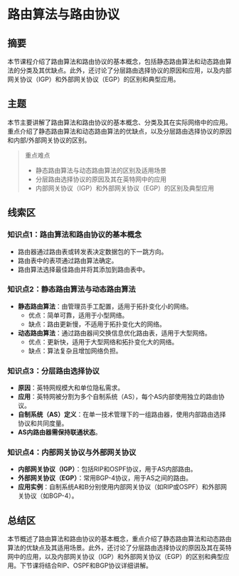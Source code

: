 # 路由算法与路由协议

## 摘要

本节课程介绍了路由算法和路由协议的基本概念，包括静态路由算法和动态路由算法的分类及其优缺点。此外，还讨论了分层路由选择协议的原因和应用，以及内部网关协议（IGP）和外部网关协议（EGP）的区别和典型应用。

## 主题

本节主要讲解了路由算法和路由协议的基本概念、分类及其在实际网络中的应用。重点介绍了静态路由算法和动态路由算法的优缺点，以及分层路由选择协议的原因和内部/外部网关协议的区别。

> 重点难点
>
> - 静态路由算法与动态路由算法的区别及适用场景
> - 分层路由选择协议的原因及其在英特网中的应用
> - 内部网关协议（IGP）和外部网关协议（EGP）的区别及典型应用

## 线索区

### 知识点1：路由算法和路由协议的基本概念
- 路由器通过路由表或转发表决定数据包的下一跳方向。
- 路由表中的表项通过路由算法确定。
- 路由算法选择最佳路由并将其添加到路由表中。

### 知识点2：静态路由算法与动态路由算法
- **静态路由算法**：由管理员手工配置，适用于拓扑变化小的网络。
  - 优点：简单可靠，适用于小型网络。
  - 缺点：路由更新慢，不适用于拓扑变化大的网络。
- **动态路由算法**：通过路由器间交换信息优化路由表，适用于大型网络。
  - 优点：更新快，适用于大型网络和拓扑变化大的网络。
  - 缺点：算法复杂且增加网络负担。

### 知识点3：分层路由选择协议
- **原因**：英特网规模大和单位隐私需求。
- **应用**：英特网被分割为多个自制系统（AS），每个AS内部使用独立的路由协议。
- **自制系统（AS）定义**：在单一技术管理下的一组路由器，使用内部路由选择协议和共同度量。
- **AS内路由器需保持联通状态**。

### 知识点4：内部网关协议与外部网关协议
- **内部网关协议（IGP）**：包括RIP和OSPF协议，用于AS内部路由。
- **外部网关协议（EGP）**：常用BGP-4协议，用于AS之间的路由。
- **应用实例**：自制系统A和B分别使用内部网关协议（如RIP或OSPF）和外部网关协议（如BGP-4）。

## 总结区

本节概述了路由算法和路由协议的基本概念，重点介绍了静态路由算法和动态路由算法的优缺点及其适用场景。此外，还讨论了分层路由选择协议的原因及其在英特网中的应用，以及内部网关协议（IGP）和外部网关协议（EGP）的区别和典型应用。下节课将结合RIP、OSPF和BGP协议详细讲解。